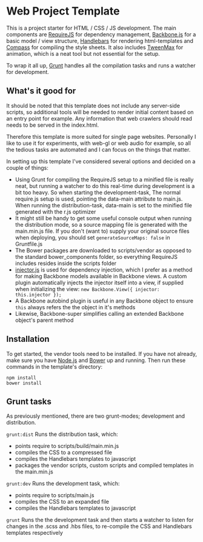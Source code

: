 # Web Project Template
This is a project starter for HTML / CSS / JS development. The main components are [RequireJS](http://requirejs.org/)
for dependency management, [Backbone.js](http://backbonejs.org/) for a basic model / view structure,
[Handlebars](http://handlebarsjs.com/) for rendering html-templates and [Compass](http://compass-style.org/) for
compiling the style sheets. It also includes [TweenMax](http://greensock.com/tweenmax) for animation, which is a neat
tool but not essential for the setup.

To wrap it all up, [Grunt](http://gruntjs.com/) handles all the compilation tasks and runs a watcher for development.

## What's it good for
It should be noted that this template does not include any server-side scripts, so additional tools will be needed to
render initial content based on an entry point for example. Any information that web crawlers should read needs to be
served in the index.html.

Therefore this template is more suited for single page websites. Personally I like to use it for experiments, with
web-gl or web audio for example, so all the tedious tasks are automated and I can focus on the things that matter.

In setting up this template I've considered several options and decided on a couple of things:
- Using Grunt for compiling the RequireJS setup to a minified file is really neat, but running a watcher to do this
real-time during development is a bit too heavy. So when starting the development-task, The normal require.js setup is
used, pointing the data-main attribute to main.js. When running the distribution-task, data-main is set to the minified
file generated with the r.js optimizer
- It might still be handy to get some useful console output when running the distribution mode, so a source mapping file
is generated with the main.min.js file. If you don't (want to) supply your original source files when deploying,
you should set `generateSourceMaps: false` in Gruntfile.js
- The Bower packages are downloaded to scripts/vendor as opposed to the standard bower_components folder, so everything
RequireJS includes resides inside the scripts folder
- [injector.js](https://github.com/biggerboat/injector.js) is used for dependency injection, which I prefer as a method
for making Backbone models available in Backbone views. A custom plugin automatically injects the injector itself into
a view, if supplied when initializing the view: `new Backbone.View({ injector: this.injector });`
- A Backbone autobind plugin is useful in any Backbone object to ensure `this` always refers the the object in it's methods
- Likewise, Backbone-super simplifies calling an extended Backbone object's parent method

## Installation
To get started, the vendor tools need to be installed. If you have not already, make sure you have
[Node.js](http://nodejs.org/) and [Bower](http://bower.io/) up and running.
Then run these commands in the template's directory:
```
npm install
bower install
```

## Grunt tasks
As previously mentioned, there are two grunt-modes; development and distribution.

`grunt:dist`
Runs the distribution task, which:
- points require to scripts/build/main.min.js
- compiles the CSS to a compressed file
- compiles the Handlebars templates to javascript
- packages the vendor scripts, custom scripts and compiled templates in the main.min.js

`grunt:dev`
Runs the development task, which:
- points require to scripts/main.js
- compiles the CSS to an expanded file
- compiles the Handlebars templates to javascript

`grunt`
Runs the the development task and then starts a watcher to listen for changes in the
.scss and .hbs files, to re-compile the CSS and Handlebars templates respectively
